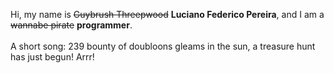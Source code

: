 Hi, my name is ~~Guybrush Threepwood~~ **Luciano Federico Pereira**, and I am a ~~wannabe pirate~~ **programmer**.<br><br>A short song: 239 bounty of doubloons gleams in the sun, a treasure hunt has just begun! Arrr!
